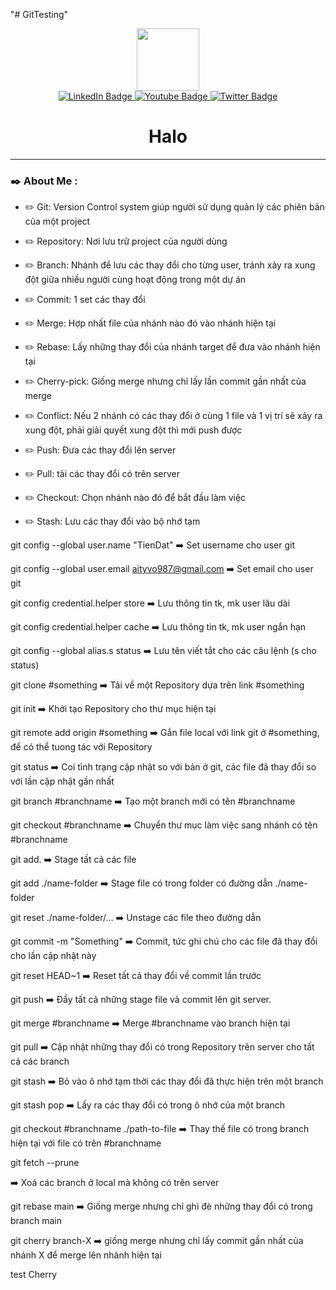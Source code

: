 "# GitTesting" 
<div id="header" align="center">
  <img src="https://i.imgur.com/c7iirLS.jpg" width="100"/>
    <div id="badges">
        <a href="your-linkedin-URL">
            <img src="https://img.shields.io/badge/LinkedIn-blue?style=for-the-badge&logo=linkedin&logoColor=white" alt="LinkedIn Badge"/>
        </a>
        <a href="your-youtube-URL">
            <img src="https://img.shields.io/badge/YouTube-red?style=for-the-badge&logo=youtube&logoColor=white" alt="Youtube Badge"/>
        </a>
        <a href="your-twitter-URL">
            <img src="https://img.shields.io/badge/Twitter-blue?style=for-the-badge&logo=twitter&logoColor=white" alt="Twitter Badge"/>
        </a>
    </div>
    <h1>Halo</h1>
</div>

---

### :black_nib: About Me :


- :pencil2: Git: Version Control system giúp người sử dụng quản lý các phiên bản của một project

- :pencil2: Repository: Nơi lưu trữ project của người dùng

- :pencil2: Branch: Nhánh để lưu các thay đổi cho từng user, tránh xảy ra xung đột giữa nhiều người cùng hoạt động trong một dự án

- :pencil2: Commit: 1 set các thay đổi

- :pencil2: Merge: Hợp nhất file của nhánh nào đó vào nhánh hiện tại

- :pencil2: Rebase: Lấy những thay đổi của nhánh target để đưa vào nhánh hiện tại

- :pencil2: Cherry-pick: Giống merge nhưng chỉ lấy lần commit gần nhất của merge

- :pencil2: Conflict: Nếu 2 nhánh có các thay đổi ở cùng 1 file và 1 vị trí sẽ xảy ra xung đột, phải giải quyết xung đột thì mới push được

- :pencil2: Push: Đưa các thay đổi lên server

- :pencil2: Pull: tải các thay đổi có trên server

- :pencil2: Checkout: Chọn nhánh nào đó để bắt đầu làm việc

- :pencil2: Stash: Lưu các thay đổi vào bộ nhớ tạm

git config --global user.name "TienDat"
:arrow_right:  Set username cho user git

git config --global user.email aityvo987@gmail.com
:arrow_right:  Set email cho user git

git config credential.helper store
:arrow_right: Lưu thông tin tk, mk user lâu dài

git config credential.helper cache
:arrow_right:  Lưu thông tin tk, mk user ngắn hạn

git config --global alias.s status
:arrow_right:  Lưu tên viết tắt cho các câu lệnh (s cho status)

git clone #something
:arrow_right:  Tải về một Repository dựa trên link #something

git init
:arrow_right:  Khởi tạo Repository cho thư mục hiện tại

git remote add origin #something
:arrow_right:  Gắn file local với link git ở #something, để có thể tuong tác với Repository 

git status
:arrow_right:  Coi tình trạng cập nhật so với bản ở git, các file đã thay đổi so với lần cập nhật gần nhất

git branch #branchname
:arrow_right:  Tạo một branch mới có tên #branchname

git checkout #branchname
:arrow_right:  Chuyển thư mục làm việc sang nhánh có tên #branchname

git add. 
:arrow_right:  Stage tất cả các file

git add ./name-folder
:arrow_right:  Stage file có trong folder có đường dẫn ./name-folder

git reset ./name-folder/...
:arrow_right:  Unstage các file theo đường dẫn

git commit -m "Something"
:arrow_right:  Commit, tức ghi chú cho các file đã thay đổi cho lần cập nhật này

git reset HEAD~1
:arrow_right:  Reset tất cả thay đổi về commit lần trước 

git push
:arrow_right:  Đẩy tất cả những stage file và commit lên git server.

git merge #branchname
:arrow_right:  Merge #branchname vào branch hiện tại

git pull
:arrow_right:  Cập nhật những thay đổi có trong Repository trên server cho tất cả các branch

git stash
:arrow_right:  Bỏ vào ô nhớ tạm thời các thay đổi đã thực hiện trên một branch

git stash pop
:arrow_right:  Lấy ra các thay đổi có trong ô nhớ của một branch

git checkout #branchname ./path-to-file
:arrow_right:  Thay thế file có trong branch hiện tại với file có trên #branchname

git fetch --prune

:arrow_right:  Xoá các branch ở local mà không có trên server

git rebase main
:arrow_right:  Giống merge nhưng chỉ ghi đè những thay đổi có trong branch main

git cherry branch-X
:arrow_right:  giống merge nhưng chỉ lấy commit gần nhất của nhánh X để merge lên nhánh hiện tại

test Cherry
